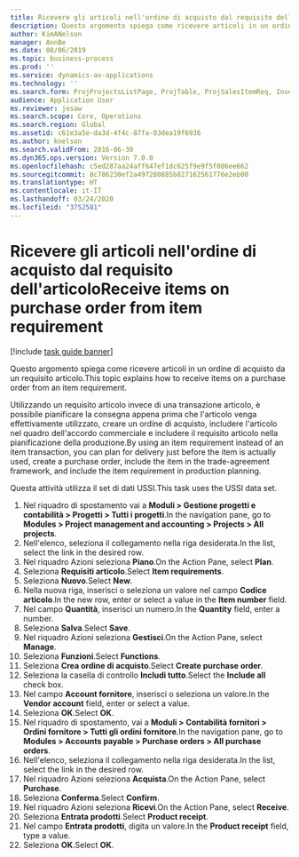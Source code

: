 ```yaml
---
title: Ricevere gli articoli nell'ordine di acquisto dal requisito dell'articolo
description: Questo argomento spiega come ricevere articoli in un ordine di acquisto da un requisito articolo.
author: KimANelson
manager: AnnBe
ms.date: 08/06/2019
ms.topic: business-process
ms.prod: ''
ms.service: dynamics-ax-applications
ms.technology: ''
ms.search.form: ProjProjectsListPage, ProjTable, ProjSalesItemReq, InventItemIdLookupSimple, PurchCreateFromSalesOrder, VendAccountItemLookup, PurchTable, PurchEditLines
audience: Application User
ms.reviewer: josaw
ms.search.scope: Core, Operations
ms.search.region: Global
ms.assetid: c61e3a5e-da3d-4f4c-87fa-03dea19f6936
ms.author: knelson
ms.search.validFrom: 2016-06-30
ms.dyn365.ops.version: Version 7.0.0
ms.openlocfilehash: c5ed287aa24aff647ef1dc625f9e9f5f086ee662
ms.sourcegitcommit: 8c786230ef2a497280885b827162561776e2eb00
ms.translationtype: HT
ms.contentlocale: it-IT
ms.lasthandoff: 03/24/2020
ms.locfileid: "3752581"
---
```

# <a name="receive-items-on-purchase-order-from-item-requirement"></a><span data-ttu-id="6ca18-103">Ricevere gli articoli nell'ordine di acquisto dal requisito dell'articolo</span><span class="sxs-lookup"><span data-stu-id="6ca18-103">Receive items on purchase order from item requirement</span></span>

[!include [task guide banner](../../includes/task-guide-banner.md)]

<span data-ttu-id="6ca18-104">Questo argomento spiega come ricevere articoli in un ordine di acquisto da un requisito articolo.</span><span class="sxs-lookup"><span data-stu-id="6ca18-104">This topic explains how to receive items on a purchase order from an item requirement.</span></span>

<span data-ttu-id="6ca18-105">Utilizzando un requisito articolo invece di una transazione articolo, è possibile pianificare la consegna appena prima che l'articolo venga effettivamente utilizzato, creare un ordine di acquisto, includere l'articolo nel quadro dell'accordo commerciale e includere il requisito articolo nella pianificazione della produzione.</span><span class="sxs-lookup"><span data-stu-id="6ca18-105">By using an item requirement instead of an item transaction, you can plan for delivery just before the item is actually used, create a purchase order, include the item in the trade-agreement framework, and include the item requirement in production planning.</span></span> 

<span data-ttu-id="6ca18-106">Questa attività utilizza il set di dati USSI.</span><span class="sxs-lookup"><span data-stu-id="6ca18-106">This task uses the USSI data set.</span></span>

1. <span data-ttu-id="6ca18-107">Nel riquadro di spostamento vai a **Moduli > Gestione progetti e contabilità > Progetti > Tutti i progetti**.</span><span class="sxs-lookup"><span data-stu-id="6ca18-107">In the navigation pane, go to **Modules > Project management and accounting > Projects > All projects**.</span></span>
2. <span data-ttu-id="6ca18-108">Nell'elenco, seleziona il collegamento nella riga desiderata.</span><span class="sxs-lookup"><span data-stu-id="6ca18-108">In the list, select the link in the desired row.</span></span>
3. <span data-ttu-id="6ca18-109">Nel riquadro Azioni seleziona **Piano**.</span><span class="sxs-lookup"><span data-stu-id="6ca18-109">On the Action Pane, select **Plan**.</span></span>
4. <span data-ttu-id="6ca18-110">Seleziona **Requisiti articolo**.</span><span class="sxs-lookup"><span data-stu-id="6ca18-110">Select **Item requirements**.</span></span>
5. <span data-ttu-id="6ca18-111">Seleziona **Nuovo**.</span><span class="sxs-lookup"><span data-stu-id="6ca18-111">Select **New**.</span></span>
6. <span data-ttu-id="6ca18-112">Nella nuova riga, inserisci o seleziona un valore nel campo **Codice articolo**.</span><span class="sxs-lookup"><span data-stu-id="6ca18-112">In the new row, enter or select a value in the **Item number** field.</span></span>
7. <span data-ttu-id="6ca18-113">Nel campo **Quantità**, inserisci un numero.</span><span class="sxs-lookup"><span data-stu-id="6ca18-113">In the **Quantity** field, enter a number.</span></span>
8. <span data-ttu-id="6ca18-114">Seleziona **Salva**.</span><span class="sxs-lookup"><span data-stu-id="6ca18-114">Select **Save**.</span></span>
9. <span data-ttu-id="6ca18-115">Nel riquadro Azioni seleziona **Gestisci**.</span><span class="sxs-lookup"><span data-stu-id="6ca18-115">On the Action Pane, select **Manage**.</span></span>
10. <span data-ttu-id="6ca18-116">Seleziona **Funzioni**.</span><span class="sxs-lookup"><span data-stu-id="6ca18-116">Select **Functions**.</span></span>
11. <span data-ttu-id="6ca18-117">Seleziona **Crea ordine di acquisto**.</span><span class="sxs-lookup"><span data-stu-id="6ca18-117">Select **Create purchase order**.</span></span>
12. <span data-ttu-id="6ca18-118">Seleziona la casella di controllo **Includi tutto**.</span><span class="sxs-lookup"><span data-stu-id="6ca18-118">Select the **Include all** check box.</span></span>
13. <span data-ttu-id="6ca18-119">Nel campo **Account fornitore**, inserisci o seleziona un valore.</span><span class="sxs-lookup"><span data-stu-id="6ca18-119">In the **Vendor account** field, enter or select a value.</span></span>
14. <span data-ttu-id="6ca18-120">Seleziona **OK**.</span><span class="sxs-lookup"><span data-stu-id="6ca18-120">Select **OK**.</span></span>
15. <span data-ttu-id="6ca18-121">Nel riquadro di spostamento, vai a **Moduli > Contabilità fornitori > Ordini fornitore > Tutti gli ordini fornitore**.</span><span class="sxs-lookup"><span data-stu-id="6ca18-121">In the navigation pane, go to **Modules > Accounts payable > Purchase orders > All purchase orders**.</span></span>
16. <span data-ttu-id="6ca18-122">Nell'elenco, seleziona il collegamento nella riga desiderata.</span><span class="sxs-lookup"><span data-stu-id="6ca18-122">In the list, select the link in the desired row.</span></span>
17. <span data-ttu-id="6ca18-123">Nel riquadro Azioni seleziona **Acquista**.</span><span class="sxs-lookup"><span data-stu-id="6ca18-123">On the Action Pane, select **Purchase**.</span></span>
18. <span data-ttu-id="6ca18-124">Seleziona **Conferma**.</span><span class="sxs-lookup"><span data-stu-id="6ca18-124">Select **Confirm**.</span></span>
19. <span data-ttu-id="6ca18-125">Nel riquadro Azioni seleziona **Ricevi**.</span><span class="sxs-lookup"><span data-stu-id="6ca18-125">On the Action Pane, select **Receive**.</span></span>
20. <span data-ttu-id="6ca18-126">Seleziona **Entrata prodotti**.</span><span class="sxs-lookup"><span data-stu-id="6ca18-126">Select **Product receipt**.</span></span>
21. <span data-ttu-id="6ca18-127">Nel campo **Entrata prodotti**, digita un valore.</span><span class="sxs-lookup"><span data-stu-id="6ca18-127">In the **Product receipt** field, type a value.</span></span>
22. <span data-ttu-id="6ca18-128">Seleziona **OK**.</span><span class="sxs-lookup"><span data-stu-id="6ca18-128">Select **OK**.</span></span>

